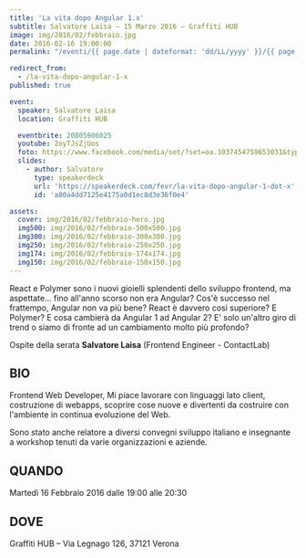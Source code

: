 ```yaml
---
title: 'La vita dopo Angular 1.x'
subtitle: Salvatore Laisa – 15 Marzo 2016 – Graffiti HUB
image: img/2016/02/febbraio.jpg
date: 2016-02-16 19:00:00
permalink: "/eventi/{{ page.date | dateformat: 'dd/LL/yyyy' }}/{{ page.fileSlug | slug }}/index.html"

redirect_from:
  - /la-vita-dopo-angular-1-x
published: true

event:
  speaker: Salvatore Laisa
  location: Graffiti HUB

  eventbrite: 20805906025
  youtube: 2oyTJsZjUos
  foto: https://www.facebook.com/media/set/?set=oa.1037454759653031&type=3
  slides:
    - author: Salvatore
      type: speakerdeck
      url: 'https://speakerdeck.com/fevr/la-vita-dopo-angular-1-dot-x'
      id: 'a80a4dd7125e4175a0d1ec8d3e36f0e4'

assets:
  cover: img/2016/02/febbraio-hero.jpg
  img500: img/2016/02/febbraio-500x500.jpg
  img300: img/2016/02/febbraio-300x300.jpg
  img250: img/2016/02/febbraio-250x250.jpg
  img174: img/2016/02/febbraio-174x174.jpg
  img150: img/2016/02/febbraio-150x150.jpg
---
```


React e Polymer sono i nuovi gioielli splendenti dello sviluppo frontend, ma aspettate...
fino all'anno scorso non era Angular? Cos'è successo nel frattempo, Angular non va più bene?
React è davvero così superiore? E Polymer? E cosa cambierà da Angular 1 ad Angular 2?
E' solo un'altro giro di trend o siamo di fronte ad un cambiamento molto più profondo?

Ospite della serata **Salvatore Laisa** (Frontend Engineer - ContactLab)

## BIO

Frontend Web Developer, Mi piace lavorare con linguaggi lato client, costruzione di webapps,
scoprire cose nuove e divertenti da costruire con l'ambiente in continua evoluzione del Web.

Sono stato anche relatore a diversi convegni sviluppo italiano e
insegnante a workshop tenuti da varie organizzazioni e aziende.

## QUANDO

Martedì 16 Febbraio 2016 dalle 19:00 alle 20:30

## DOVE

Graffiti HUB – Via Legnago 126, 37121 Verona
